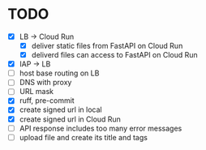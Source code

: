 # TODO

- [x] LB -> Cloud Run
  - [x] deliver static files from FastAPI on Cloud Run
  - [x] deliverd files can access to FastAPI on Cloud Run
- [x] IAP -> LB
- [ ] host base routing on LB
- [ ] DNS with proxy
- [ ] URL mask
- [x] ruff, pre-commit
- [x] create signed url in local
- [x] create signed url in Cloud Run
- [ ] API response includes too many error messages
- [ ] upload file and create its title and tags